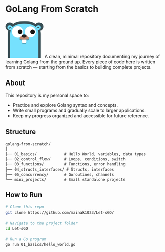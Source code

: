 # GoLang From Scratch

<img src="/assets/favicon-gopher.png" alt="Golang Logo" width="120" />
A clean, minimal repository documenting my journey of learning Golang from the ground up. Every piece of code here is written from scratch — starting from the basics to building complete projects.

## About

This repository is my personal space to:

  * Practice and explore Golang syntax and concepts.
  * Write small programs and gradually scale to larger applications.
  * Keep my progress organized and accessible for future reference.

## Structure

```
golang-from-scratch/
│
├── 01_basics/            # Hello World, variables, data types
├── 02_control_flow/      # Loops, conditions, switch
├── 03_functions/         # Functions, error handling
├── 04_structs_interfaces/ # Structs, interfaces
├── 05_concurrency/       # Goroutines, channels
└── mini_projects/        # Small standalone projects
```

## How to Run

```bash
# Clone this repo
git clone https://github.com/mainak1023/Let-sGO/

# Navigate to the project folder
cd Let-sGO

# Run a Go program
go run 01_basics/hello_world.go
```
